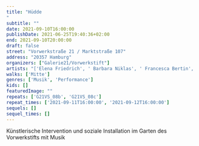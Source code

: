 ```yaml
---
title: "Hüdde
"
subtitle: ""
date: 2021-09-10T16:00:00
publishDate: 2021-06-25T19:40:36+02:00
end: 2021-09-10T20:00:00
draft: false
street: "Vorwerkstraße 21 / Marktstraße 107"
address: "20357 Hamburg"
organizers: ["Galerie21/Vorwerkstift"]
artists: "['Elena Friedrich', ' Barbara Niklas', ' Francesca Bertin', ' Sultan Alawar', ' Laura Kahler']"
walks: ['Mitte']
genres: ['Musik', 'Performance']
kids: []
featuredImage: ""
repeats: ['G21VS_08b', 'G21VS_08c']
repeat_times: ['2021-09-11T16:00:00', '2021-09-12T16:00:00']
sequels: []
sequel_times: []
---
```


Künstlerische Intervention und soziale Installation im Garten des Vorwerkstifts mit Musik